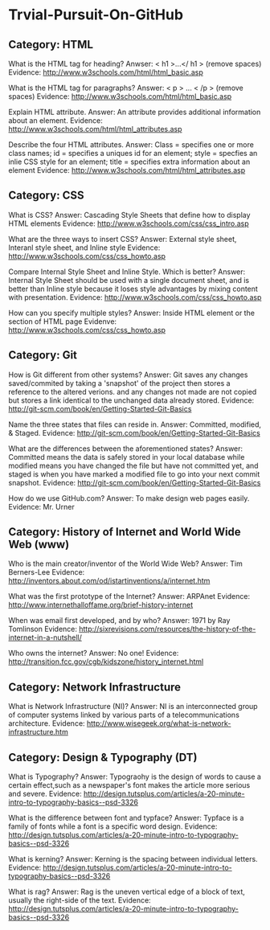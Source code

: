 Trvial-Pursuit-On-GitHub
========================
<h2>Category: HTML</h2>

What is the HTML tag for heading?
Anwser: < h1 >...</ h1 > (remove spaces)  
    Evidence: http://www.w3schools.com/html/html_basic.asp
  
What is the HTML tag for paragraphs?
Answer: < p > ... < /p > (remove spaces)
    Evidence: http://www.w3schools.com/html/html_basic.asp

Explain HTML attribute. 
Answer: An attribute provides additional information about an element.
Evidence: http://www.w3schools.com/html/html_attributes.asp

Describe the four HTML attributes.
Answer: Class = specifies one or more class names; id = specifies a uniques id for an element; style = specfies an inlie CSS style for an element; title = specifies extra information about an element
Evidence: http://www.w3schools.com/html/html_attributes.asp

<h2>Category: CSS</h2>

What is CSS?
Answer: Cascading Style Sheets that define how to display HTML elements
Evidence: http://www.w3schools.com/css/css_intro.asp

What are the three ways to insert CSS?
Answer: External style sheet, Interanl style sheet, and Inline style
Evidence: http://www.w3schools.com/css/css_howto.asp

Compare Internal Style Sheet and Inline Style. Which is better?
Answer: Internal Style Sheet should be used with a single document sheet, and is better than Inline style because it loses style advantages by mixing content with presentation.
Evidence: http://www.w3schools.com/css/css_howto.asp

How can you specify multiple styles?
Answer: Inside HTML element or the section of HTML page
Evidenve: http://www.w3schools.com/css/css_howto.asp

<h2>Category: Git</h2>

 How is Git different from other systems?
 Answer: Git saves any changes saved/commited by taking a 'snapshot' of the project then stores a reference to the altered verions. and any changes not made are not copied but stores a link identical to the unchanged data already stored.
 Evidence: http://git-scm.com/book/en/Getting-Started-Git-Basics
 
 Name the three states that files can reside in.
 Answer: Committed, modified, & Staged.
 Evidence: http://git-scm.com/book/en/Getting-Started-Git-Basics
 
 What are the differences between the aforementioned states?
 Answer: Committed means the data is safely stored in your local database while modified means you have changed the file but have not committed yet, and staged is when you have marked a modified file to go into your next commit snapshot.
 Evidence: http://git-scm.com/book/en/Getting-Started-Git-Basics
 
 How do we use GitHub.com?
 Answer: To make design web pages easily.
 Evidence: Mr. Urner

<h2>Category: History of Internet and World Wide Web (www)</h2>

Who is the main creator/inventor of the World Wide Web?
Answer: Tim Berners-Lee
Evidence: http://inventors.about.com/od/istartinventions/a/internet.htm

What was the first prototype of the Internet?
Answer: ARPAnet
Evidence: http://www.internethalloffame.org/brief-history-internet

When was email first developed, and by who?
Answer: 1971 by Ray Tomlinson
Evidence: http://sixrevisions.com/resources/the-history-of-the-internet-in-a-nutshell/

Who owns the internet?
Answer: No one!
Evidence: http://transition.fcc.gov/cgb/kidszone/history_internet.html

<h2>Category: Network Infrastructure</h2>

What is Network Infrastructure (NI)?
Answer: NI is an interconnected group of computer systems linked by various parts of a telecommunications architecture.
Evidence: http://www.wisegeek.org/what-is-network-infrastructure.htm

<h2>Category: Design & Typography (DT)</h2>

What is Typography?
Answer: Typograohy is the design of words to cause a certain effect,such as a newspaper's font makes the article more serious and severe.
Evidence: http://design.tutsplus.com/articles/a-20-minute-intro-to-typography-basics--psd-3326

What is the difference between font and typface?
Answer: Typface is a family of fonts while a font is a specific word design. 
Evidence: http://design.tutsplus.com/articles/a-20-minute-intro-to-typography-basics--psd-3326

What is kerning?
Answer: Kerning is the spacing between individual letters.
Evidence: http://design.tutsplus.com/articles/a-20-minute-intro-to-typography-basics--psd-3326

What is rag?
Answer: Rag is the uneven vertical edge of a block of text, usually the right-side of the text.
Evidence: http://design.tutsplus.com/articles/a-20-minute-intro-to-typography-basics--psd-3326
